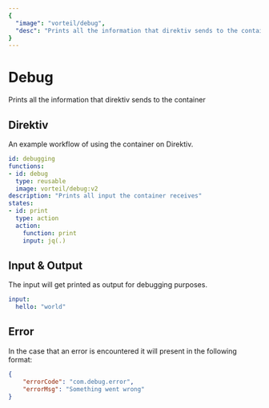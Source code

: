 ```yaml
---
{
  "image": "vorteil/debug",
  "desc": "Prints all the information that direktiv sends to the container"
}
---
```


# Debug

Prints all the information that direktiv sends to the container

## Direktiv

An example workflow of using the container on Direktiv.

```yaml
id: debugging
functions:
- id: debug
  type: reusable
  image: vorteil/debug:v2
description: "Prints all input the container receives"
states:
- id: print
  type: action
  action:
    function: print
    input: jq(.)
```

## Input & Output

The input will get printed as output for debugging purposes.

```yaml
input:
  hello: "world"
```

## Error

In the case that an error is encountered it will present in the following format:

```json
{
    "errorCode": "com.debug.error",
    "errorMsg": "Something went wrong"
}
```